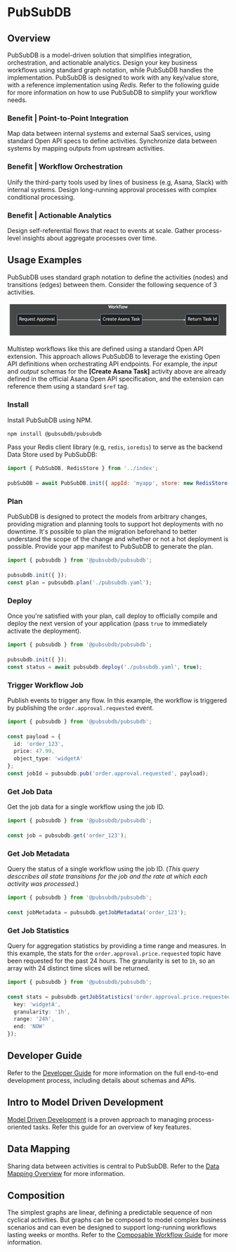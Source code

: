 # PubSubDB
## Overview
PubSubDB is a model-driven solution that simplifies integration, orchestration, and actionable analytics. Design your key business workflows using standard graph notation, while PubSubDB handles the implementation. PubSubDB is designed to work with any key/value store, with a reference implementation using *Redis*. Refer to the following guide for more information on how to use PubSubDB to simplify your workflow needs.

### Benefit | Point-to-Point Integration
Map data between internal systems and external SaaS services, using standard Open API specs to define activities. Synchronize data between systems by mapping outputs from upstream activities.

### Benefit | Workflow Orchestration
Unify the third-party tools used by lines of business (e.g, Asana, Slack) with internal systems. Design long-running approval processes with complex conditional processing.

### Benefit | Actionable Analytics
Design self-referential flows that react to events at scale. Gather process-level insights about aggregate processes over time.

## Usage Examples
PubSubDB uses standard graph notation to define the activities (nodes) and transitions (edges) between them. Consider the following sequence of 3 activities.

![Multistep Workflow](./docs/img/workflow.png)

Multistep workflows like this are defined using a standard Open API extension. This approach allows PubSubDB to leverage the existing Open API definitions when orchestrating API endpoints. For example, the *input* and *output* schemas for the **[Create Asana Task]** activity above are already defined in the official Asana Open API specification, and the extension can reference them using a standard `$ref` tag.

### Install
Install PubSubDB using NPM.

```bash
npm install @pubsubdb/pubsubdb
```

Pass your Redis client library (e.g, `redis`, `ioredis`) to serve as the backend Data Store used by PubSubDB:

```javascript
import { PubSubDB, RedisStore } from '../index';

pubSubDB = await PubSubDB.init({ appId: 'myapp', store: new RedisStore(redisClient)});
```

### Plan
PubSubDB is designed to protect the models from arbitrary changes, providing migration and planning tools to support hot deployments with no downtime. It's possible to plan the migration beforehand to better understand the scope of the change and whether or not a hot deployment is possible. Provide your app manifest to PubSubDB to generate the plan.

```typescript
import { pubsubdb } from '@pubsubdb/pubsubdb';

pubsubdb.init({ });
const plan = pubsubdb.plan('./pubsubdb.yaml');
```

### Deploy
Once you're satisfied with your plan, call deploy to officially compile and deploy the next version of your application (pass `true` to immediately activate the deployment).

```typescript
import { pubsubdb } from '@pubsubdb/pubsubdb';

pubsubdb.init({ });
const status = await pubsubdb.deploy('./pubsubdb.yaml', true);
```

### Trigger Workflow Job
Publish events to trigger any flow. In this example, the workflow is triggered by publishing the `order.approval.requested` event.

```ts
import { pubsubdb } from '@pubsubdb/pubsubdb';

const payload = {
  id: 'order_123',
  price: 47.99,
  object_type: 'widgetA'
};
const jobId = pubsubdb.pub('order.approval.requested', payload);
```

### Get Job Data
Get the job data for a single workflow using the job ID.

```ts
import { pubsubdb } from '@pubsubdb/pubsubdb';

const job = pubsubdb.get('order_123');
```

### Get Job Metadata
Query the status of a single workflow using the job ID. (*This query desccribes all state transitions for the job and the rate at which each activity was processed.*)

```ts
import { pubsubdb } from '@pubsubdb/pubsubdb';

const jobMetadata = pubsubdb.getJobMetadata('order_123');
```

### Get Job Statistics
Query for aggregation statistics by providing a time range and measures. In this example, the stats for the `order.approval.price.requested` topic have been requested for the past 24 hours. The granularity is set to `1h`, so an array with 24 distinct time slices will be returned.

```ts
import { pubsubdb } from '@pubsubdb/pubsubdb';

const stats = pubsubdb.getJobStatistics('order.approval.price.requested', {
  key: 'widgetA',
  granularity: '1h',
  range: '24h',
  end: 'NOW'
});
```

## Developer Guide
Refer to the [Developer Guide](./docs/developer_guide.md) for more information on the full end-to-end development process, including details about schemas and APIs.

## Intro to Model Driven Development
[Model Driven Development](./docs/model_driven_development.md) is a proven approach to managing process-oriented tasks. Refer this guide for an overview of key features.

## Data Mapping
Sharing data between activities is central to PubSubDB. Refer to the [Data Mapping Overview](./docs/data_mapping.md) for more information.

## Composition
The simplest graphs are linear, defining a predictable sequence of non cyclical activities. But graphs can be composed to model complex business scenarios and can even be designed to support long-running workflows lasting weeks or months. Refer to the [Composable Workflow Guide](./docs/composable_workflow.md) for more information.